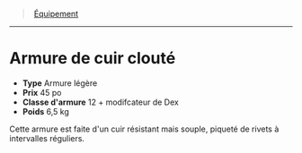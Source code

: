 ﻿---
!EquipmentItem
Type: Armure légère
Price: 45 po
ArmorClass: 12 + modifcateur de Dex
Weight: 6,5 kg
Id: equipment_hd.md#armure-de-cuir-clouté
ParentLink: equipment_hd.md#Équipement
Name: Armure de cuir clouté
ParentName: Équipement
NameLevel: 1
Attributes: {}
---
> [Équipement](hd_equipment.md)

---

# Armure de cuir clouté

- **Type** Armure légère
- **Prix** 45 po
- **Classe d'armure** 12 + modifcateur de Dex
- **Poids** 6,5 kg

Cette armure est faite d'un cuir résistant mais souple, piqueté de rivets à intervalles réguliers.


